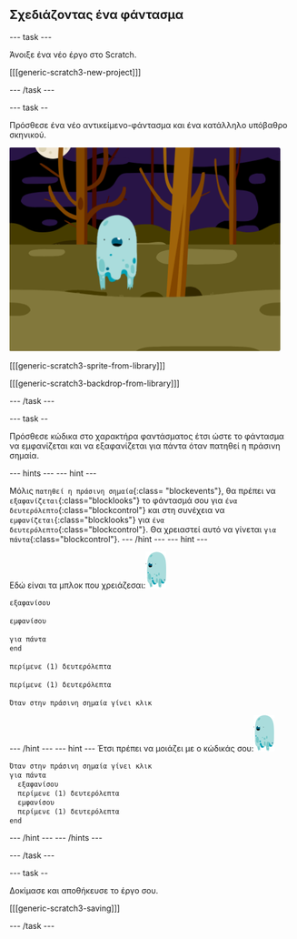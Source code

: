 ## Σχεδιάζοντας ένα φάντασμα

\--- task \---

Άνοιξε ένα νέο έργο στο Scratch.

[[[generic-scratch3-new-project]]]

\--- /task \---

\--- task --

Πρόσθεσε ένα νέο αντικείμενο-φάντασμα και ένα κατάλληλο υπόβαθρο σκηνικού.

![screenshot](images/ghost-ghost.png)

[[[generic-scratch3-sprite-from-library]]]

[[[generic-scratch3-backdrop-from-library]]]

\--- /task \---

\--- task --

Πρόσθεσε κώδικα στο χαρακτήρα φαντάσματος έτσι ώστε το φάντασμα να εμφανίζεται και να εξαφανίζεται για πάντα όταν πατηθεί η πράσινη σημαία.

\--- hints \--- \--- hint \---

Μόλις `πατηθεί η πράσινη σημαία`{:class= "blockevents"}, θα πρέπει να `εξαφανίζεται`{:class="blocklooks"} το φάντασμά σου για `ένα δευτερόλεπτο`{:class="blockcontrol"} και στη συνέχεια να `εμφανίζεται`{:class="blocklooks"} για `ένα δευτερόλεπτο`{:class="blockcontrol"}. Θα χρειαστεί αυτό να γίνεται `για πάντα`{:class="blockcontrol"}. \--- /hint \--- \--- hint \---

Εδώ είναι τα μπλοκ που χρειάζεσαι:![ghost-sprite](images/ghost-sprite.png)

```blocks3
εξαφανίσου

εμφανίσου

για πάντα
end

περίμενε (1) δευτερόλεπτα

περίμενε (1) δευτερόλεπτα

Όταν στην πράσινη σημαία γίνει κλικ
```

\--- /hint \--- \--- hint \--- Έτσι πρέπει να μοιάζει με ο κώδικάς σου:![ghost-sprite](images/ghost-sprite.png)

```blocks3
Όταν στην πράσινη σημαία γίνει κλικ
για πάντα 
  εξαφανίσου
  περίμενε (1) δευτερόλεπτα
  εμφανίσου
  περίμενε (1) δευτερόλεπτα
end
```

\--- /hint \--- \--- /hints \---

\--- /task \---

\--- task --

Δοκίμασε και αποθήκευσε το έργο σου.

[[[generic-scratch3-saving]]]

\--- /task \---